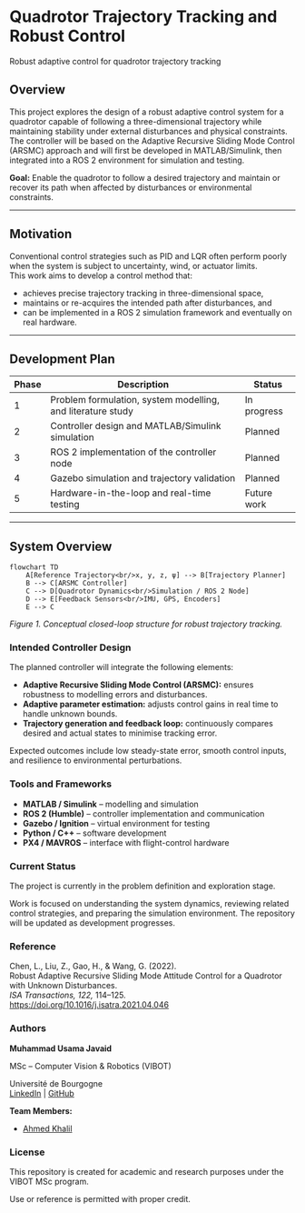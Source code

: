 # Quadrotor Trajectory Tracking and Robust Control
Robust adaptive control for quadrotor trajectory tracking

## Overview
This project explores the design of a robust adaptive control system for a quadrotor capable of following a three-dimensional trajectory while maintaining stability under external disturbances and physical constraints.  
The controller will be based on the Adaptive Recursive Sliding Mode Control (ARSMC) approach and will first be developed in MATLAB/Simulink, then integrated into a ROS 2 environment for simulation and testing.

**Goal:** Enable the quadrotor to follow a desired trajectory and maintain or recover its path when affected by disturbances or environmental constraints.

---

## Motivation
Conventional control strategies such as PID and LQR often perform poorly when the system is subject to uncertainty, wind, or actuator limits.  
This work aims to develop a control method that:

- achieves precise trajectory tracking in three-dimensional space,  
- maintains or re-acquires the intended path after disturbances, and  
- can be implemented in a ROS 2 simulation framework and eventually on real hardware.

---

## Development Plan

| Phase | Description | Status |
|-------|--------------|--------|
| 1 | Problem formulation, system modelling, and literature study | In progress |
| 2 | Controller design and MATLAB/Simulink simulation | Planned |
| 3 | ROS 2 implementation of the controller node | Planned |
| 4 | Gazebo simulation and trajectory validation | Planned |
| 5 | Hardware-in-the-loop and real-time testing | Future work |

---

## System Overview

```mermaid
flowchart TD
    A[Reference Trajectory<br/>x, y, z, ψ] --> B[Trajectory Planner]
    B --> C[ARSMC Controller]
    C --> D[Quadrotor Dynamics<br/>Simulation / ROS 2 Node]
    D --> E[Feedback Sensors<br/>IMU, GPS, Encoders]
    E --> C
```

*Figure 1. Conceptual closed-loop structure for robust trajectory tracking.*

### Intended Controller Design

The planned controller will integrate the following elements:

  * **Adaptive Recursive Sliding Mode Control (ARSMC):** ensures robustness to modelling errors and disturbances.
  * **Adaptive parameter estimation:** adjusts control gains in real time to handle unknown bounds.
  * **Trajectory generation and feedback loop:** continuously compares desired and actual states to minimise tracking error.

Expected outcomes include low steady-state error, smooth control inputs, and resilience to environmental perturbations.

### Tools and Frameworks

  * **MATLAB / Simulink** – modelling and simulation
  * **ROS 2 (Humble)** – controller implementation and communication
  * **Gazebo / Ignition** – virtual environment for testing
  * **Python / C++** – software development
  * **PX4 / MAVROS** – interface with flight-control hardware

### Current Status

The project is currently in the problem definition and exploration stage.

Work is focused on understanding the system dynamics, reviewing related control strategies, and preparing the simulation environment.
The repository will be updated as development progresses.

### Reference

Chen, L., Liu, Z., Gao, H., & Wang, G. (2022).  
Robust Adaptive Recursive Sliding Mode Attitude Control for a Quadrotor with Unknown Disturbances.  
*ISA Transactions, 122,* 114–125.  
https://doi.org/10.1016/j.isatra.2021.04.046

### Authors

**Muhammad Usama Javaid**

MSc – Computer Vision & Robotics (VIBOT)

Université de Bourgogne  
[LinkedIn](https://www.linkedin.com/in/imusama/) | [GitHub](https://github.com/imusama1)

**Team Members:**

  * [Ahmed Khalil](https://github.com/ahmad-laradev)

### License

This repository is created for academic and research purposes under the VIBOT MSc program.

Use or reference is permitted with proper credit.
```
